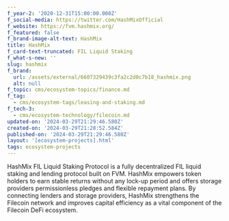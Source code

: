 ```yaml
---
f_year-2: '2020-12-31T15:00:00.000Z'
f_social-media: https://twitter.com/HashMixOfficial
f_website: https://fvm.hashmix.org/
f_featured: false
f_brand-image-alt-text: HashMix
title: HashMix
f_card-text-truncated: FIL Liquid Staking
f_what-s-new: ''
slug: hashmix
f_brand:
  url: /assets/external/6607329439c3fa2c2d0c7b18_hashmix.png
  alt: null
f_topic: cms/ecosystem-topics/finance.md
f_tag:
  - cms/ecosystem-tags/leasing-and-staking.md
f_tech-3:
  - cms/ecosystem-technology/filecoin.md
updated-on: '2024-03-29T21:29:46.580Z'
created-on: '2024-03-29T21:28:52.584Z'
published-on: '2024-03-29T21:29:46.580Z'
layout: '[ecosystem-projects].html'
tags: ecosystem-projects
---
```


HashMix FIL Liquid Staking Protocol is a fully decentralized FIL liquid staking and lending protocol built on FVM. HashMix empowers token holders to earn stable returns without any lock-up period and offers storage providers permissionless pledges and flexible repayment plans. By connecting lenders and storage providers, HashMix strengthens the Filecoin network and improves capital efficiency as a vital component of the Filecoin DeFi ecosystem.
